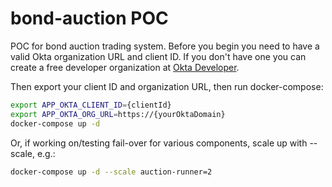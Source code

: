# bond-auction POC
POC for bond auction trading system.
Before you begin you need to have a valid Okta organization URL and client ID. 
If you don't have one you can create a free developer organization at [Okta Developer](https://developer.okta.com).

Then export your client ID and organization URL, then run docker-compose:

```bash
export APP_OKTA_CLIENT_ID={clientId}
export APP_OKTA_ORG_URL=https://{yourOktaDomain}
docker-compose up -d
```
Or, if working on/testing fail-over for various components,
scale up with --scale, e.g.:

```bash
docker-compose up -d --scale auction-runner=2
```